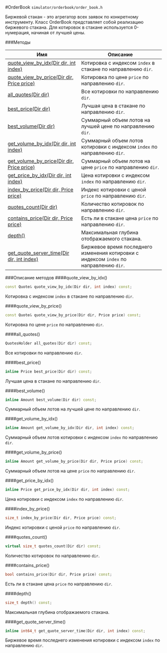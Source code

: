 #OrderBook
`simulator/orderbook/order_book.h`

Биржевой стакан - это агрегатор всех заявок по конкретному инструменту.
Класс OrderBook представляет собой реализацию биржевого стакана.
Для котировок в стакане используется 0-нумерация, начиная от лучшей цены.

###Методы

|Имя| Описание|
|------------------|--------------------|
|[quote_view_by_idx(Dir dir, int index)](#quote_view_by_idx)|Котировка с индексом `index` в стакане по направлению `dir`.|
|[quote_view_by_price(Dir dir, Price price)](#quote_view_by_price)|Котировка по цене `price` по направлению `dir`.|
|[all_quotes(Dir dir)](#all_quotes)|Все котировки по направлению `dir`.|
|[best_price(Dir dir)](#best_price)|Лучшая цена в стакане по направлению `dir`.|
|[best_volume(Dir dir)](#best_volume)|Суммарный объем лотов на лучшей цене по направлению `dir`.|
|[get_volume_by_idx(Dir dir, int index)](#get_volume_by_idx)|Суммарный объем лотов котировки с индексом `index` по направлению `dir`.|
|[get_volume_by_price(Dir dir, Price price)](#get_volume_by_price)|Суммарный объем лотов на цене `price` по направлению `dir`.|
|[get_price_by_idx(Dir dir, int index)](#get_price_by_idx)|Цена котировки с индексом `index` по направлению `dir`.|
|[index_by_price(Dir dir, Price price)](#index_by_price)|Индекс котировки с ценой `price` по направлению `dir`.|
|[quotes_count(Dir dir)](#quotes_count)|Количество котировок по направлению `dir`.|
|[contains_price(Dir dir, Price price)](#contains_price)|Есть ли в стакане цена `price` по направлению `dir`.|
|[depth()](#depth)|Максимальная глубина отображаемого стакана.|
|[get_quote_server_time(Dir dir, int index)](#get_quote_server_time)|Биржевое время последнего изменения котировки с индексом `index` по направлению `dir`.|

###Описание методов
<a name="quote_view_by_idx"></a>
####quote_view_by_idx()
```c++
const Quote& quote_view_by_idx(Dir dir, int index) const;
```
Котировка с индексом `index` в стакане по направлению `dir`.

<a name="quote_view_by_price"></a>
####quote_view_by_price()
```c++
const Quote& quote_view_by_price(Dir dir, Price price) const;
```
Котировка по цене `price` по направлению `dir`.

<a name="all_quotes"></a>
####all_quotes()
```c++
QuotesHolder all_quotes(Dir dir) const;
```
Все котировки по направлению `dir`.

<a name="best_price"></a>
####best_price()
```c++
inline Price best_price(Dir dir) const;
```
Лучшая цена в стакане по направлению `dir`.

<a name="best_volume"></a>
####best_volume()
```c++
inline Amount best_volume(Dir dir) const;
```
Суммарный объем лотов на лучшей цене по направлению `dir`.

<a name="get_volume_by_idx"></a>
####get_volume_by_idx()
```c++
inline Amount get_volume_by_idx(Dir dir, int index) const;
```
Суммарный объем лотов котировки с индексом `index` по направлению `dir`.

<a name="get_volume_by_price"></a>
####get_volume_by_price()
```c++
inline Amount get_volume_by_price(Dir dir, Price price) const;
```
Суммарный объем лотов на цене `price` по направлению `dir`.

<a name="get_price_by_idx"></a>
####get_price_by_idx()
```c++
inline Price get_price_by_idx(Dir dir, int index) const;
```
Цена котировки с индексом `index` по направлению `dir`.

<a name="index_by_price"></a>
####index_by_price()
```c++
size_t index_by_price(Dir dir, Price price) const;
```
Индекс котировки с ценой `price` по направлению `dir`.

<a name="quotes_count"></a>
####quotes_count()
```c++
virtual size_t quotes_count(Dir dir) const;
```
Количество котировок по направлению `dir`.

<a name="contains_price"></a>
####contains_price()
```c++
bool contains_price(Dir dir, Price price) const;
```
Есть ли в стакане цена `price` по направлению `dir`.

<a name="depth"></a>
####depth()
```c++
size_t depth() const;
```
Максимальная глубина отображаемого стакана.

<a name="get_quote_server_time"></a>
####get_quote_server_time()
```c++
inline int64_t get_quote_server_time(Dir dir, int index) const;
```
Биржевое время последнего изменения котировки с индексом `index` по направлению `dir`.


